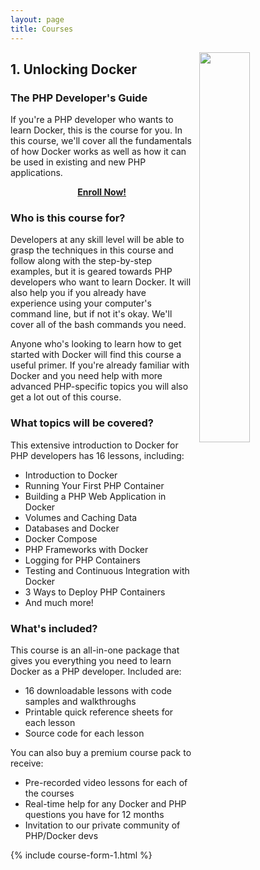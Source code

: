 ```yaml
---
layout: page
title: Courses
---
```


<a href="/courses#unlocking-docker">
<img style="float: right; width: 40%; height: auto; margin-left: 10px;" src="https://i.imgur.com/dSG8VRk.jpg">
</a>

## 1. Unlocking Docker

### The PHP Developer's Guide

If you're a PHP developer who wants to learn Docker, this is the course for you. In this course, we'll cover all the fundamentals of how Docker works as well as how it can be used in existing and new PHP applications.

<p style="text-align:center; font-weight:bold">
<a href="/courses#course-form">Enroll Now!</a>
</p>
 
### Who is this course for?

Developers at any skill level will be able to grasp the techniques in this course and follow along with the step-by-step examples, but it is geared towards PHP developers who want to learn Docker. It will also help you if you already have experience using your computer's command line, but if not it's okay. We'll cover all of the bash commands you need.

Anyone who's looking to learn how to get started with Docker will find this course a useful primer. If you're already familiar with Docker and you need help with more advanced PHP-specific topics you will also get a lot out of this course.

### What topics will be covered?

This extensive introduction to Docker for PHP developers has 16 lessons, including:

- Introduction to Docker
- Running Your First PHP Container
- Building a PHP Web Application in Docker
- Volumes and Caching Data
- Databases and Docker
- Docker Compose
- PHP Frameworks with Docker
- Logging for PHP Containers
- Testing and Continuous Integration with Docker
- 3 Ways to Deploy PHP Containers
- And much more!

### What's included?

This course is an all-in-one package that gives you everything you need to learn Docker as a PHP developer. Included are:

- 16 downloadable lessons with code samples and walkthroughs
- Printable quick reference sheets for each lesson 
- Source code for each lesson

You can also buy a premium course pack to receive:

- Pre-recorded video lessons for each of the courses
- Real-time help for any Docker and PHP questions you have for 12 months
- Invitation to our private community of PHP/Docker devs

{% include course-form-1.html %}
